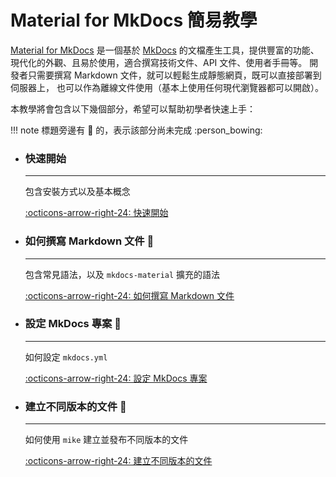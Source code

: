 # Material for MkDocs 簡易教學

[Material for MkDocs](https://squidfunk.github.io/mkdocs-material/) 是一個基於 [MkDocs](https://www.mkdocs.org/)
的文檔產生工具，提供豐富的功能、現代化的外觀、且易於使用，適合撰寫技術文件、API 文件、使用者手冊等。
開發者只需要撰寫 Markdown 文件，就可以輕鬆生成靜態網頁，既可以直接部署到伺服器上，
也可以作為離線文件使用（基本上使用任何現代瀏覽器都可以開啟）。

本教學將會包含以下幾個部分，希望可以幫助初學者快速上手：

!!! note
    標題旁邊有 :construction: 的，表示該部分尚未完成 :person_bowing:

<div class="grid cards" markdown>

- ### 快速開始

    ---

    包含安裝方式以及基本概念

    [:octicons-arrow-right-24: 快速開始](getting-started.md)

- ### 如何撰寫 Markdown 文件 :construction:

    ---

    包含常見語法，以及 `mkdocs-material` 擴充的語法

    [:octicons-arrow-right-24: 如何撰寫 Markdown 文件](markdown.md)

- ### 設定 MkDocs 專案 :construction:

    ---

    如何設定 `mkdocs.yml`

    [:octicons-arrow-right-24: 設定 MkDocs 專案](configuration.md)

- ### 建立不同版本的文件 :construction:

    ---

    如何使用 `mike` 建立並發布不同版本的文件

    [:octicons-arrow-right-24: 建立不同版本的文件](versioning.md)

</div>
